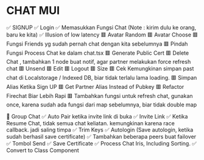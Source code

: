 # CHAT MUI
✅ SIGNUP
✅ Login
✅ Memasukkan Fungsi Chat (Note : kirim dulu ke orang, baru ke kita)
✅ Illusion of low latency
🟥 Avatar Random
🟥 Avatar Choose
🟥 Fungsi Friends yg sudah pernah chat dengan kita sebelumnya
🟥 Pindah Fungsi Process Chat ke dalam chat.tsx
🟥 Generate Public Cert
🟥 Delete Chat , tambahkan 1 node buat notif, agar partner melakukan force refresh chat
🟥 Unsend
🟥 Edit
🟥 Logout
🟥 Size
🟥 Cek Kemungkinan simpan past chat di Localstorage / Indexed DB, biar tidak terlalu lama loading.
🟥 Simpan Alias Ketika Sign UP
🟥 Get Partner Alias Instead of Pubkey
🟥 Refactor Firechat Biar Lebih Rapi
🟥 Tambahkan fungsi untuk refresh chat, gunakan once, karena sudah ada fungsi dari map sebelumnya, biar tidak double map

🐢 Group Chat
✅ Auto Pair ketika invite link di buka
✅ Invite Link
✅ Ketika Resume Chat, tidak semua chat keliatan. kemungkinan karena race callback. jadi saling timpa
✅ Trim Keys
✅ Autologin (Save autologin, ketika sudah berhasil save certificate)
✅ Tambahkan beberapa peers buat failover
✅ Tombol Send
✅ Save Certificate
✅ Process Chat Iris, Including Sorting.
✅ Convert to Class Component
